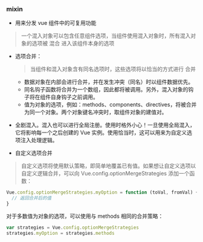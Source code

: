 ### mixin
- 用来分发 vue 组件中的可复用功能
> 一个混入对象可以包含任意组件选项，当组件使用混入对象时，所有混入对象的选项被 混合 进入该组件本身的选项

- 选项合并：
    > 当组件和混入对象含有同名选项时，这些选项将以恰当的方式进行 合并
    - 数据对象在内部会进行合并，并在发生冲突（同名）时以组件数据优先。
    - 同名钩子函数将合并为一个数组，因此都将被调用。另外，混入对象的钩子将在组件自身钩子之前调用。
    - 值为对象的选项，例如：methods、components、directives，将被合并为同一个对象。两个对象键名冲突时，取组件对象的建值对。

- 全剧混入。混入也可以进行全局注册。使用时格外小心！一旦使用全局混入，它将影响每一个之后创建的 Vue 实例。使用恰当时，这可以用来为自定义选项注入处理逻辑。

- 自定义选项合并
> 自定义选项将使用默认策略，即简单地覆盖已有值。如果想让自定义选项以自定义逻辑合并，可以向 Vue.config.optionMergeStrategies 添加一个函数：
```javascript
Vue.config.optionMergeStrategies.myOption = function (toVal, fromVal) {
  // 返回合并后的值
}
```
对于多数值为对象的选项，可以使用与 methods 相同的合并策略：
```javascript
var strategies = Vue.config.optionMergeStrategies
strategies.myOption = strategies.methods
```